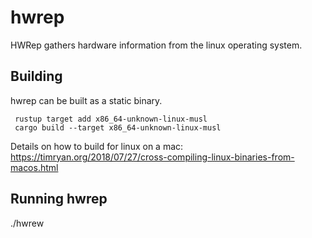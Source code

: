 # hwrep

HWRep gathers hardware information from the linux operating system.

## Building
hwrep can be built as a static binary.
```
 rustup target add x86_64-unknown-linux-musl
 cargo build --target x86_64-unknown-linux-musl
```

Details on how to build for linux on a mac: 
https://timryan.org/2018/07/27/cross-compiling-linux-binaries-from-macos.html


## Running hwrep
./hwrew
